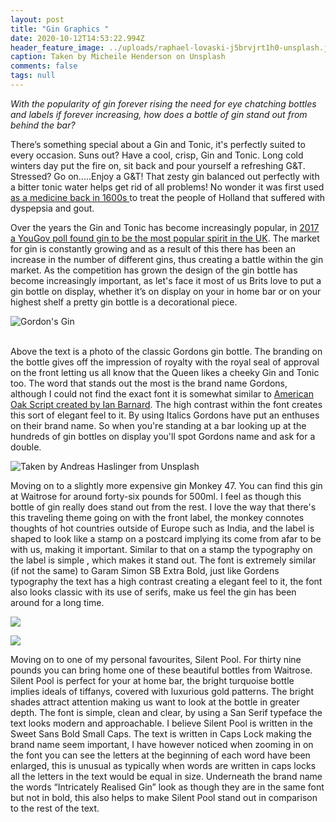 ```yaml
---
layout: post
title: "Gin Graphics "
date: 2020-10-12T14:53:22.994Z
header_feature_image: ../uploads/raphael-lovaski-j5brvjrt1h0-unsplash.jpg
caption: Taken by Micheile Henderson on Unsplash
comments: false
tags: null
---
```

*With the popularity of gin forever rising the need for eye chatching bottles and labels if forever increasing, how does a bottle of gin stand out from behind the bar?* 

There’s something special about a Gin and Tonic, it's perfectly suited to every occasion. Suns out? Have a cool, crisp, Gin and Tonic. Long cold winters day put the fire on, sit back and pour yourself a refreshing G&T. Stressed? Go on.....Enjoy a G&T!  That zesty gin balanced out perfectly with a bitter tonic water helps get rid of all problems! No wonder it was first used [as a medicine back in 1600s ](https://www.themanual.com/food-and-drink/a-brief-history-of-gin/) to treat the people of Holland that suffered with dyspepsia and gout.

Over the years the Gin and Tonic has become increasingly popular, in [2017 a YouGov poll found gin to be the most popular spirit in the UK](**<https://www.theguardian.com/money/2017/dec/16/britons-set-new-gin-record-after-buying-47m-bottles-this-year-supermarkets-christmas>**). The market for gin is constantly growing and as a result of this there has been an increase in the number of different gins, thus creating a battle within the gin market. As the competition has grown the design of the gin bottle has become increasingly important, as let's face it most of us Brits love to put a gin bottle on display, whether it’s on display on your in home bar or on your highest shelf a pretty gin bottle is a decorational piece. 

![](../uploads/screenshot-2020-10-12-at-16.04.44.png "Gordon's Gin")

\
Above the text is a photo of the classic Gordons gin bottle. The branding on the bottle gives off the impression of royalty with the royal seal of approval on the front letting us all know that the Queen likes a cheeky Gin and Tonic too. The word that stands out the most is the brand name Gordons, although I could not find the exact font it is somewhat similar to [American Oak Script created by Ian Barnard](https://www.designcuts.com/product/american-oak-4-font-set/). The high contrast within the font creates this sort of elegant feel to it. By using Italics Gordons have put an enthuses on their brand name. So when you're standing at a bar looking up at the hundreds of gin bottles on display you'll spot Gordons name and ask for a double.

![Taken by Andreas Haslinger from Unsplash ](../uploads/screenshot-2020-10-12-at-16.08.21.png "Monkey 47 ")

Moving on to a slightly more expensive gin Monkey 47. You can find this gin at Waitrose for around forty-six pounds for 500ml. I feel as though this bottle of gin really does stand out from the rest. I love the way that there's this traveling theme going on with the front label, the monkey connotes thoughts of hot countries outside of Europe such as India, and the label is shaped to look like a stamp on a postcard implying its come from afar to be with us, making it important. Similar to that on a stamp the typography on the label is simple , which makes it stand out. The font is extremely similar (if not the same) to Garam Simon SB Extra Bold, just like Gordens typography the text has a high contrast creating a elegant feel to it, the font also looks classic with its use of serifs, make us feel the gin has been around for a long time.

![](../uploads/screenshot-2020-10-12-at-16.16.25.png)

![](../uploads/screenshot-2020-10-12-at-16.23.01.png)

Moving on to one of my personal favourites, Silent Pool. For thirty nine pounds you can bring home one of these beautiful bottles from Waitrose. Silent Pool is perfect for your at home bar, the bright turquoise bottle implies ideals of tiffanys, covered with luxurious gold patterns. The bright shades attract attention making us want to look at the bottle in greater depth. The font is simple, clean and clear, by using a San Serif typeface the text looks modern and approachable. I believe Silent Pool is written in the Sweet Sans Bold Small Caps. The text is written in Caps Lock making the brand name seem important, I have however noticed when zooming in on the font you can see the letters at the beginning of each word have been enlarged, this is unusual as typically when words are written in caps locks all the letters in the text would be equal in size. Underneath the brand name the words “Intricately Realised Gin” look as though they are in the same font but not in bold, this also helps to make Silent Pool stand out in comparison to the rest of the text.